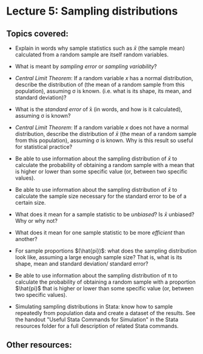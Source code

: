 # Lecture 5: Sampling distributions

## Topics covered:

* Explain in words why sample statistics such as $\bar{x}$ (the sample mean) calculated from a random sample are itself random variables.

* What is meant by *sampling error* or *sampling variability*?

* *Central Limit Theorem*: If a random variable *x* has a normal distribution, describe the distribution of (the mean of a random sample from this population), assuming σ is known. (i.e. what is its shape, its mean, and standard deviation)?

* What is the *standard error* of x&#772; (in words, and how is it calculated), assuming σ is known? 

* *Central Limit Theorem*: If a random variable *x* does not have a normal distribution, describe the distribution of $\bar{x}$ (the mean of a random sample from this population), assuming σ is known. Why is this result so useful for statistical practice?

* Be able to use information about the sampling distribution of $\bar{x}$ to calculate the probability of obtaining a random sample with a mean that is higher or lower than some specific value (or, between two specific values).

* Be able to use information about the sampling distribution of $\bar{x}$ to calculate the sample size necessary for the standard error to be of a certain size. 

* What does it mean for a sample statistic to be *unbiased*? Is $\bar{x}$ unbiased? Why or why not?

* What does it mean for one sample statistic to be more *efficient* than another?

* For sample proportions $(\hat{pi})$: what does the sampling distribution look like, assuming a large enough sample size? That is, what is its shape, mean and standard deviation/ standard error?

* Be able to use information about the sampling distribution of &pi; to calculate the probability of obtaining a random sample with a proportion $\hat{pi}$ ̂that is higher or lower than some specific value (or, between two specific values).

* Simulating sampling distributions in Stata: know how to sample repeatedly from population data and create a dataset of the results. See the handout "Useful Stata Commands for Simulation" in the Stata resources folder for a full description of related Stata commands.

## Other resources:

